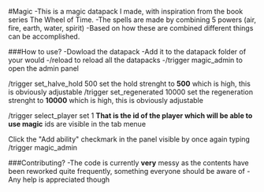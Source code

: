 #Magic
-This is a magic datapack I made, with inspiration from the book series The Wheel of Time.
-The spells are made by combining 5 powers (air, fire, earth, water, spirit)
-Based on how these are combined different things can be accomplished.

###How to use?
-Dowload the datapack
-Add it to the datapack folder of your would
-/reload to reload all the datapacks
-/trigger magic_admin to open the admin panel

/trigger set_halve_hold 500 set the hold strenght to **500** which is high, this is obviously adjustable
/trigger set_regenerated 10000 set the regeneration strenght to **10000** which is high, this is obviously adjustable

/trigger select_player set 1 **That is the id of the player which will be able to use magic** ids are visible in the tab menue

Click the "Add ability" checkmark in the panel visible by once again typing /trigger magic_admin


###Contributing?
-The code is currently **very** messy as the contents have been reworked quite frequently, something everyone should be aware of
-Any help is appreciated though
